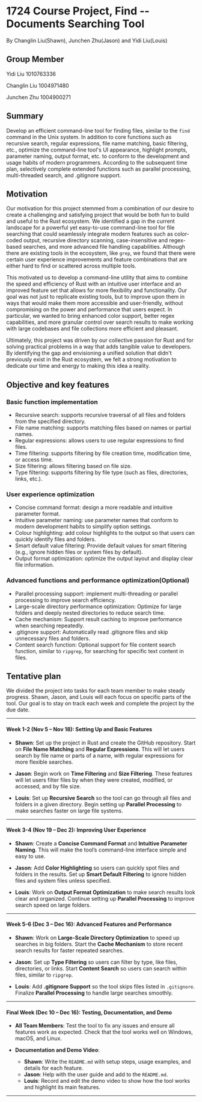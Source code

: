 # 1724 Course Project,  Find -- Documents Searching Tool

By Changlin Liu(Shawn), Junchen Zhu(Jason) and Yidi Liu(Louis)

## Group Member
Yidi Liu 1010763336

Changlin Liu 1004971480

Junchen Zhu 1004900271


## Summary

Develop an efficient command-line tool for finding files, similar to the `find` command in the Unix system. In addition to core functions such as recursive search, regular expressions, file name matching, basic filtering, etc., optimize the command-line tool's UI appearance, highlight prompts, parameter naming, output format, etc. to conform to the development and usage habits of modern programmers. According to the subsequent time plan, selectively complete extended functions such as parallel processing, multi-threaded search, and .gitignore support.

## Motivation

Our motivation for this project stemmed from a combination of our desire to create a challenging and satisfying project that would be both fun to build and useful to the Rust ecosystem. We identified a gap in the current landscape for a powerful yet easy-to-use command-line tool for file searching that could seamlessly integrate modern features such as color-coded output, recursive directory scanning, case-insensitive and regex-based searches, and more advanced file handling capabilities. Although there are existing tools in the ecosystem, like `grep`, we found that there were certain user experience improvements and feature combinations that are either hard to find or scattered across multiple tools.

This motivated us to develop a command-line utility that aims to combine the speed and efficiency of Rust with an intuitive user interface and an improved feature set that allows for more flexibility and functionality. Our goal was not just to replicate existing tools, but to improve upon them in ways that would make them more accessible and user-friendly, without compromising on the power and performance that users expect. In particular, we wanted to bring enhanced color support, better regex capabilities, and more granular control over search results to make working with large codebases and file collections more efficient and pleasant.

Ultimately, this project was driven by our collective passion for Rust and for solving practical problems in a way that adds tangible value to developers. By identifying the gap and envisioning a unified solution that didn't previously exist in the Rust ecosystem, we felt a strong motivation to dedicate our time and energy to making this idea a reality.



## Objective and key features

### Basic function implementation

- Recursive search: supports recursive traversal of all files and folders from the specified directory.
- File name matching: supports matching files based on names or partial names.
- Regular expressions: allows users to use regular expressions to find files.
- Time filtering: supports filtering by file creation time, modification time, or access time.
- Size filtering: allows filtering based on file size. 
- Type filtering: supports filtering by file type (such as files, directories, links, etc.).

### User experience optimization

- Concise command format: design a more readable and intuitive parameter format.
- Intuitive parameter naming: use parameter names that conform to modern development habits to simplify option settings.
- Colour highlighting: add colour highlights to the output so that users can quickly identify files and folders.
- Smart default value filtering: Provide default values for smart filtering (e.g., ignore hidden files or system files by default).
- Output format optimization: optimize the output layout and display clear file information.

### Advanced functions and performance optimization(Optional)

- Parallel processing support: implement multi-threading or parallel processing to improve search efficiency.
- Large-scale directory performance optimization: Optimize for large folders and deeply nested directories to reduce search time.
- Cache mechanism: Support result caching to improve performance when searching repeatedly.
- .gitignore support: Automatically read .gitignore files and skip unnecessary files and folders.
- Content search function: Optional support for file content search function, similar to `ripgrep`, for searching for specific text content in files.

## Tentative plan

We divided the project into tasks for each team member to make steady progress. Shawn, Jason, and Louis will each focus on specific parts of the tool. Our goal is to stay on track each week and complete the project by the due date.

---

#### Week 1-2 (Nov 5 – Nov 18): Setting Up and Basic Features

- **Shawn**: Set up the project in Rust and create the GitHub repository. Start on **File Name Matching** and **Regular Expressions**. This will let users search by file name or parts of a name, with regular expressions for more flexible searches.

- **Jason**: Begin work on **Time Filtering** and **Size Filtering**. These features will let users filter files by when they were created, modified, or accessed, and by file size.

- **Louis**: Set up **Recursive Search** so the tool can go through all files and folders in a given directory. Begin setting up **Parallel Processing** to make searches faster on large file systems.

---

#### Week 3-4 (Nov 19 – Dec 2): Improving User Experience

- **Shawn**: Create a **Concise Command Format** and **Intuitive Parameter Naming**. This will make the tool’s command-line interface simple and easy to use.

- **Jason**: Add **Color Highlighting** so users can quickly spot files and folders in the results. Set up **Smart Default Filtering** to ignore hidden files and system files unless specified.

- **Louis**: Work on **Output Format Optimization** to make search results look clear and organized. Continue setting up **Parallel Processing** to improve search speed on large folders.

---

#### Week 5-6 (Dec 3 – Dec 16): Advanced Features and Performance

- **Shawn**: Work on **Large-Scale Directory Optimization** to speed up searches in big folders. Start the **Cache Mechanism** to store recent search results for faster repeated searches.

- **Jason**: Set up **Type Filtering** so users can filter by type, like files, directories, or links. Start **Content Search** so users can search within files, similar to `ripgrep`.

- **Louis**: Add **.gitignore Support** so the tool skips files listed in `.gitignore`. Finalize **Parallel Processing** to handle large searches smoothly.

---

#### Final Week (Dec 10 – Dec 16): Testing, Documentation, and Demo

- **All Team Members**: Test the tool to fix any issues and ensure all features work as expected. Check that the tool works well on Windows, macOS, and Linux.

- **Documentation and Demo Video**:
   - **Shawn**: Write the `README.md` with setup steps, usage examples, and details for each feature.
   - **Jason**: Help with the user guide and add to the `README.md`.
   - **Louis**: Record and edit the demo video to show how the tool works and highlight its main features.

---
